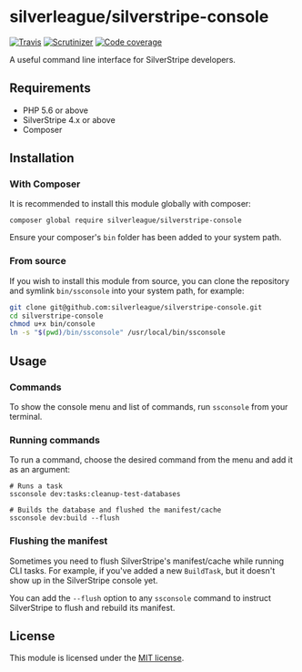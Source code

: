 # silverleague/silverstripe-console

[![Travis](https://img.shields.io/travis/silverleague/silverstripe-console.svg)](https://travis-ci.org/silverleague/silverstripe-console) [![Scrutinizer](https://img.shields.io/scrutinizer/g/silverleague/silverstripe-console.svg)](https://scrutinizer-ci.com/g/silverleague/silverstripe-console/) [![Code coverage](https://img.shields.io/scrutinizer/coverage/g/silverleague/silverstripe-console/master.svg)](https://scrutinizer-ci.com/g/silverleague/silverstripe-console)

A useful command line interface for SilverStripe developers.

## Requirements

* PHP 5.6 or above
* SilverStripe 4.x or above
* Composer

## Installation

### With Composer

It is recommended to install this module globally with composer:

```shell
composer global require silverleague/silverstripe-console
```

Ensure your composer's `bin` folder has been added to your system path.

### From source

If you wish to install this module from source, you can clone the repository and symlink `bin/ssconsole` into your system path, for example:

```bash
git clone git@github.com:silverleague/silverstripe-console.git
cd silverstripe-console
chmod u+x bin/console
ln -s "$(pwd)/bin/ssconsole" /usr/local/bin/ssconsole
```

## Usage

### Commands

To show the console menu and list of commands, run `ssconsole` from your terminal.

### Running commands

To run a command, choose the desired command from the menu and add it as an argument:

```shell
# Runs a task
ssconsole dev:tasks:cleanup-test-databases

# Builds the database and flushed the manifest/cache
ssconsole dev:build --flush
```

### Flushing the manifest

Sometimes you need to flush SilverStripe's manifest/cache while running CLI tasks. For example, if you've added a new `BuildTask`, but it doesn't show up in the SilverStripe console yet.

You can add the `--flush` option to any `ssconsole` command to instruct SilverStripe to flush and rebuild its manifest.

## License

This module is licensed under the [MIT license](LICENSE.md).
